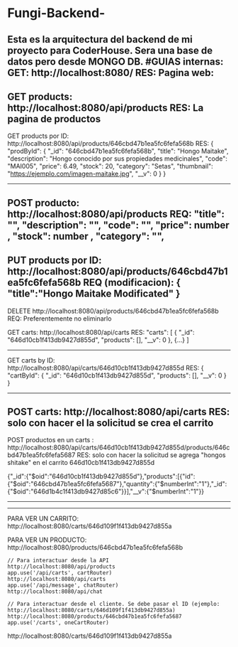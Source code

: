 # Fungi-Backend-
Esta es la arquitectura del backend de mi proyecto para CoderHouse. Sera una base de datos pero desde MONGO DB.
#GUIAS internas:
GET: http://localhost:8080/
RES:
Pagina web:
----------------------------
GET products: http://localhost:8080/api/products
RES:
La pagina de productos
----------------------------
GET products por ID: http://localhost:8080/api/products/646cbd47b1ea5fc6fefa568b
RES:
{
    "prodById": {
        "_id": "646cbd47b1ea5fc6fefa568b",
        "title": "Hongo Maitake",
        "description": "Hongo conocido por sus propiedades medicinales",
        "code": "MAI005",
        "price": 6.49,
        "stock": 20,
        "category": "Setas",
        "thumbnail": "https://ejemplo.com/imagen-maitake.jpg",
        "__v": 0
    }
}

----------------------------
POST producto: http://localhost:8080/api/products
REQ: 
 	  "title": "",
        "description": "",
        "code": "",
        "price": number ,
        "stock": number ,
        "category": "",
----------------------------
PUT products por ID: http://localhost:8080/api/products/646cbd47b1ea5fc6fefa568b
REQ (modificacion):
{
    "title":"Hongo Maitake Modificated"
}
----------------------------
DELETE http://localhost:8080/api/products/646cbd47b1ea5fc6fefa568b
REQ:
Preferentemente no eliminarlo

>>>>>>>>>>>>>>>>>>>>>>>>>>>>
>>>>>>>>>>>>>>>>>>>>>>>>>>>>

GET carts: http://localhost:8080/api/carts
RES:     "carts": [
        {
            "_id": "646d10cb1f413db9427d855d",
            "products": [],
            "__v": 0
        },
        {...}
    ]

----------------------------

GET carts by ID: http://localhost:8080/api/carts/646d10cb1f413db9427d855d
RES:	{
    "cartById": {
        "_id": "646d10cb1f413db9427d855d",
        "products": [],
        "__v": 0
    }
}

----------------------------
POST carts: http://localhost:8080/api/carts
RES: solo con hacer el la solicitud se crea el carrito
----------------------------
POST productos en un carts : http://localhost:8080/api/carts/646d10cb1f413db9427d855d/products/646cbd47b1ea5fc6fefa5687
RES: solo con hacer la solicitud se agrega "hongos shitake" en el carrito 646d10cb1f413db9427d855d

{"_id":{"$oid":"646d10cb1f413db9427d855d"},"products":[{"id":{"$oid":"646cbd47b1ea5fc6fefa5687"},"quantity":{"$numberInt":"1"},"_id":{"$oid":"646d1b4c1f413db9427d85c6"}}],"__v":{"$numberInt":"1"}}

----------------------------
----------------------------

PARA VER UN CARRITO: 
http://localhost:8080/carts/646d109f1f413db9427d855a

PARA VER UN PRODUCTO:
http://localhost:8080/products/646cbd47b1ea5fc6fefa568b



    // Para interactuar desde la API
    http://localhost:8080/api/products
    app.use('/api/carts', cartRouter)
    http://localhost:8080/api/carts
    app.use('/api/message', chatRouter)
    http://localhost:8080/api/chat

    // Para interactuar desde el cliente. Se debe pasar el ID (ejemplo: http://localhost:8080/carts/646d109f1f413db9427d855a)
    http://localhost:8080/products/646cbd47b1ea5fc6fefa5687
    app.use('/carts', oneCartRouter)
http://localhost:8080/carts/646d109f1f413db9427d855a
